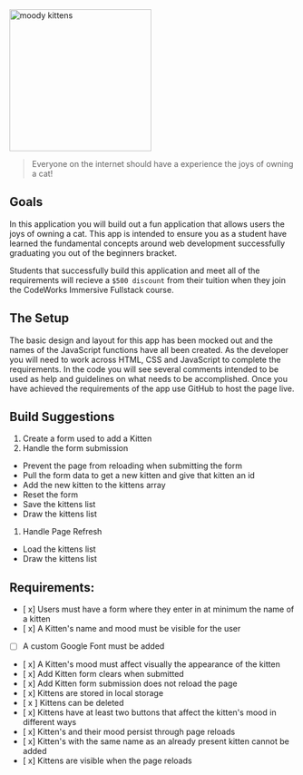 <div class="text-center">
	<img src="https://codeworks.blob.core.windows.net/public/assets/img/projects/moody-logo.png" alt="moody kittens" height="250">
</div>

> Everyone on the internet should have a experience the joys of owning a cat!

## Goals
In this application you will build out a fun application that allows users the joys of owning a cat. This app is intended to ensure you as a student have learned the fundamental concepts around web development successfully graduating you out of the beginners bracket.

Students that successfully build this application and meet all of the requirements will recieve a `$500 discount` from their tuition when they join the CodeWorks Immersive Fullstack course. 

## The Setup
The basic design and layout for this app has been mocked out and the names of the JavaScript functions have all been created. As the developer you will need to work across HTML, CSS and JavaScript to complete the requirements. In the code you will see several comments intended to be used as help and guidelines on what needs to be accomplished. Once you have achieved the requirements of the app use GitHub to host the page live.

## Build Suggestions
1. Create a form used to add a Kitten
1. Handle the form submission
  - Prevent the page from reloading when submitting the form
  - Pull the form data to get a new kitten and give that kitten an id
  - Add the new kitten to the kittens array
  - Reset the form
  - Save the kittens list
  - Draw the kittens list
1. Handle Page Refresh
  - Load the kittens list
  - Draw the kittens list

## Requirements: 
- [ x] Users must have a form where they enter in at minimum the name of a kitten 
- [ x] A Kitten's name and mood must be visible for the user 
- [ ] A custom Google Font must be added 
- [ x] A Kitten's mood must affect visually the appearance of the kitten 
- [ x] Add Kitten form clears when submitted 
- [ x] Add Kitten form submission does not reload the page 
- [ x] Kittens are stored in local storage 
- [ x ] Kittens can be deleted 
- [ x] Kittens have at least two buttons that affect the kitten's mood in different ways 
- [ x] Kitten's and their mood persist through page reloads 
- [ x] Kitten's with the same name as an already present kitten cannot be added 
- [ x] Kittens are visible when the page reloads

